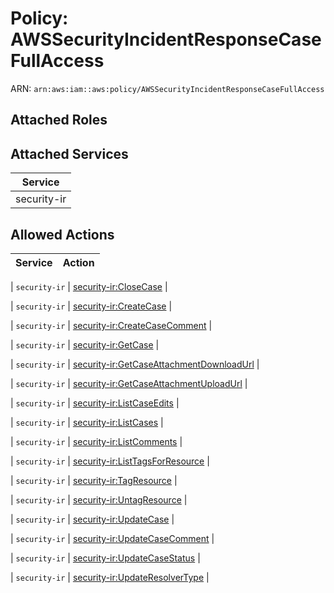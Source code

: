 # Policy: AWSSecurityIncidentResponseCaseFullAccess

ARN: `arn:aws:iam::aws:policy/AWSSecurityIncidentResponseCaseFullAccess`

## Attached Roles

## Attached Services

| Service |
|---------|
| security-ir |

## Allowed Actions

| Service | Action |
|:-------:|--------|

| `security-ir` | [security-ir:CloseCase](../actions.md#security-ir:closecase) |

| `security-ir` | [security-ir:CreateCase](../actions.md#security-ir:createcase) |

| `security-ir` | [security-ir:CreateCaseComment](../actions.md#security-ir:createcasecomment) |

| `security-ir` | [security-ir:GetCase](../actions.md#security-ir:getcase) |

| `security-ir` | [security-ir:GetCaseAttachmentDownloadUrl](../actions.md#security-ir:getcaseattachmentdownloadurl) |

| `security-ir` | [security-ir:GetCaseAttachmentUploadUrl](../actions.md#security-ir:getcaseattachmentuploadurl) |

| `security-ir` | [security-ir:ListCaseEdits](../actions.md#security-ir:listcaseedits) |

| `security-ir` | [security-ir:ListCases](../actions.md#security-ir:listcases) |

| `security-ir` | [security-ir:ListComments](../actions.md#security-ir:listcomments) |

| `security-ir` | [security-ir:ListTagsForResource](../actions.md#security-ir:listtagsforresource) |

| `security-ir` | [security-ir:TagResource](../actions.md#security-ir:tagresource) |

| `security-ir` | [security-ir:UntagResource](../actions.md#security-ir:untagresource) |

| `security-ir` | [security-ir:UpdateCase](../actions.md#security-ir:updatecase) |

| `security-ir` | [security-ir:UpdateCaseComment](../actions.md#security-ir:updatecasecomment) |

| `security-ir` | [security-ir:UpdateCaseStatus](../actions.md#security-ir:updatecasestatus) |

| `security-ir` | [security-ir:UpdateResolverType](../actions.md#security-ir:updateresolvertype) |

